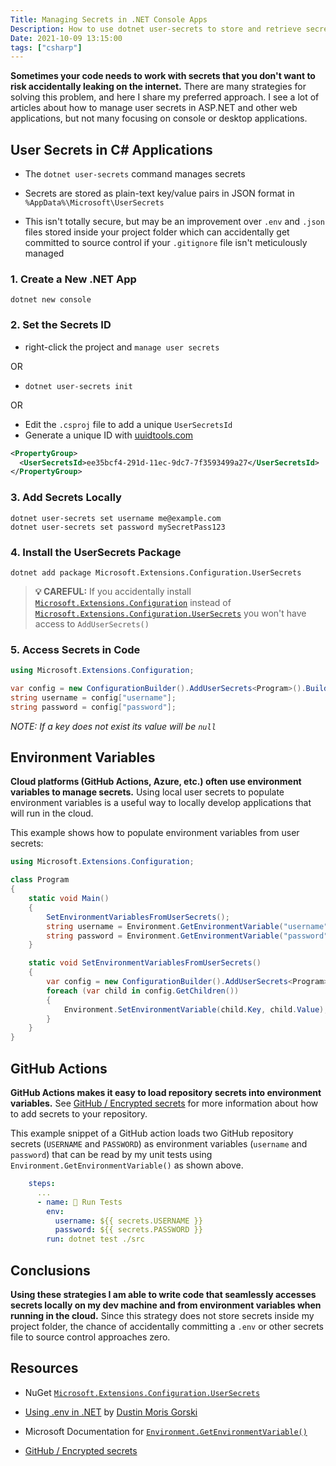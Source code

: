 ```yaml
---
Title: Managing Secrets in .NET Console Apps
Description: How to use dotnet user-secrets to store and retrieve secrets and set environment variables in .NET applications.
Date: 2021-10-09 13:15:00
tags: ["csharp"]
---
```




**Sometimes your code needs to work with secrets that you don't want to risk accidentally leaking on the internet.** There are many strategies for solving this problem, and here I share my preferred approach. I see a lot of articles about how to manage user secrets in ASP.NET and other web applications, but not many focusing on console or desktop applications.

## User Secrets in C# Applications

* The `dotnet user-secrets` command manages secrets

* Secrets are stored as plain-text key/value pairs in JSON format in `%AppData%\Microsoft\UserSecrets`

* This isn't totally secure, but may be an improvement over `.env` and `.json` files stored inside your project folder which can accidentally get committed to source control if your `.gitignore` file isn't meticulously managed


### 1. Create a New .NET App

```text
dotnet new console
```

### 2. Set the Secrets ID

* right-click the project and `manage user secrets`

OR

* `dotnet user-secrets init`

OR

* Edit the `.csproj` file to add a unique `UserSecretsId`
* Generate a unique ID with [uuidtools.com](https://www.uuidtools.com/)

```xml
<PropertyGroup>
  <UserSecretsId>ee35bcf4-291d-11ec-9dc7-7f3593499a27</UserSecretsId>
</PropertyGroup>
```

### 3. Add Secrets Locally

```text
dotnet user-secrets set username me@example.com
dotnet user-secrets set password mySecretPass123
```

### 4. Install the UserSecrets Package

```text
dotnet add package Microsoft.Extensions.Configuration.UserSecrets
```

> **💡 CAREFUL:** If you accidentally install [`Microsoft.Extensions.Configuration`](https://www.nuget.org/packages/Microsoft.Extensions.Configuration) instead of [`Microsoft.Extensions.Configuration.UserSecrets`](https://www.nuget.org/packages/Microsoft.Extensions.Configuration.UserSecrets) you won't have access to `AddUserSecrets()`

### 5. Access Secrets in Code

```cs
using Microsoft.Extensions.Configuration;
```

```cs
var config = new ConfigurationBuilder().AddUserSecrets<Program>().Build();
string username = config["username"];
string password = config["password"];
```

_NOTE: If a key does not exist its value will be `null`_

## Environment Variables

**Cloud platforms (GitHub Actions, Azure, etc.) often use environment variables to manage secrets.** Using local user secrets to populate environment variables is a useful way to locally develop applications that will run in the cloud.

This example shows how to populate environment variables from user secrets:

```cs
using Microsoft.Extensions.Configuration;

class Program
{
    static void Main()
    {
        SetEnvironmentVariablesFromUserSecrets();
        string username = Environment.GetEnvironmentVariable("username");
        string password = Environment.GetEnvironmentVariable("password");
    }

    static void SetEnvironmentVariablesFromUserSecrets()
    {
        var config = new ConfigurationBuilder().AddUserSecrets<Program>().Build();
        foreach (var child in config.GetChildren())
        {
            Environment.SetEnvironmentVariable(child.Key, child.Value);
        }
    }
}
```

## GitHub Actions

**GitHub Actions makes it easy to load repository secrets into environment variables.** See [GitHub / Encrypted secrets](https://docs.github.com/en/actions/security-guides/encrypted-secrets) for more information about how to add secrets to your repository.

This example snippet of a GitHub action loads two GitHub repository secrets (`USERNAME` and `PASSWORD`) as environment variables (`username` and `password`) that can be read by my unit tests using `Environment.GetEnvironmentVariable()` as shown above.

```yaml
    steps:
      ...
      - name: 🧪 Run Tests
        env:
          username: ${{ secrets.USERNAME }}
          password: ${{ secrets.PASSWORD }}
        run: dotnet test ./src
```

## Conclusions

**Using these strategies I am able to write code that seamlessly accesses secrets locally on my dev machine and from environment variables when running in the cloud.** Since this strategy does not store secrets inside my project folder, the chance of accidentally committing a `.env` or other secrets file to source control approaches zero.

## Resources

* NuGet [`Microsoft.Extensions.Configuration.UserSecrets`](https://www.nuget.org/packages/Microsoft.Extensions.Configuration.UserSecrets) 

* [Using .env in .NET](https://dusted.codes/dotenv-in-dotnet) by [Dustin Moris Gorski](https://github.com/dustinmoris)

* Microsoft Documentation for [`Environment.GetEnvironmentVariable()`](https://docs.microsoft.com/en-us/dotnet/api/system.environment.getenvironmentvariable)

* [GitHub / Encrypted secrets](https://docs.github.com/en/actions/security-guides/encrypted-secrets)